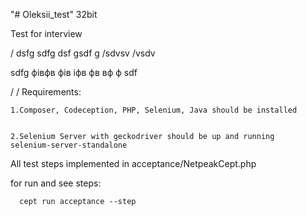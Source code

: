 "# Oleksii_test" 32bit


Test for interview


/
dsfg
sdfg
dsf
gsdf
g
/sdvsv
/vsdv

sdfg
фівфв
фів
іфв
фв
вф
ф
sdf

/
/
Requirements:


    1.Composer, Codeception, PHP, Selenium, Java should be installed
  
  
    2.Selenium Server with geckodriver should be up and running
    selenium-server-standalone



All test steps implemented in acceptance/NetpeakCept.php
  
  
   for run and see steps:
    
    
      cept run acceptance --step

